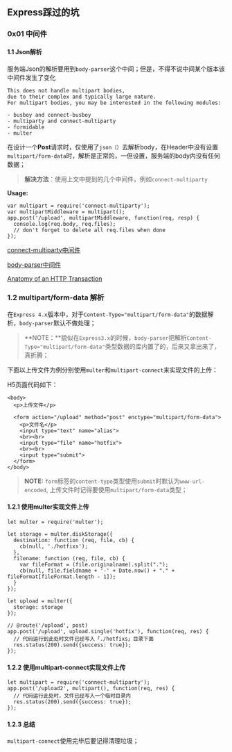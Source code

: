 ## Express踩过的坑

### 0x01 中间件

#### 1.1 Json解析

服务端Json的解析要用到`body-parser`这个中间；但是，不得不说中间某个版本该中间件发生了变化

```
This does not handle multipart bodies, 
due to their complex and typically large nature.
For multipart bodies, you may be interested in the following modules:

- busboy and connect-busboy
- multiparty and connect-multiparty
- formidable
- multer
```

在设计一个**Post**请求时，仅使用了`json（）`去解析body，在Header中没有设置`multipart/form-data`时，解析是正常的，一但设置，服务端的body内没有任何数据；

> **解决方法**：使用上文中提到的几个中间件，例如`connect-multiparty`

**Usage:**

```
var multipart = require('connect-multiparty');
var multipartMiddleware = multipart();
app.post('/upload', multipartMiddleware, function(req, resp) {
  console.log(req.body, req.files);
  // don't forget to delete all req.files when done
});
```

[connect-multiparty中间件](https://github.com/expressjs/connect-multiparty)

[body-parser中间件](https://github.com/expressjs/body-parser#body-parser)

[Anatomy of an HTTP Transaction](https://nodejs.org/en/docs/guides/anatomy-of-an-http-transaction/)

### 1.2 multipart/form-data 解析

在`Express 4.x`版本中，对于`Content-Type="multipart/form-data"`的数据解析，`body-parser`默认不做处理；

> **NOTE：**貌似在`Express3.x`的时候，`body-parser`把解析`Content-Type="multipart/form-data"`类型数据的库内置了的，后来又拿出来了，真折腾；

下面以上传文件为例分别使用`multer`和`multipart-connect`来实现文件的上传：

H5页面代码如下：

```
<body>
  <p>上传文件</p>

  <form action="/upload" method="post" enctype="multipart/form-data">
    <p>文件名</p>
    <input type="text" name="alias">
    <br><br>
    <input type="file" name="hotfix">
    <br><br>
    <input type="submit">
  </form>
</body>
```

> **NOTE:** `form`标签的`content-type`类型使用`submit`时默认为`www-url-encoded`, 上传文件时记得要使用`multipart/form-data`类型；

#### 1.2.1 使用multer实现文件上传

```
let multer = require('multer');

let storage = multer.diskStorage({
  destination: function (req, file, cb) {
    cb(null, './hotfixs');
  },
  filename: function (req, file, cb) {
    var fileFormat = (file.originalname).split(".");
    cb(null, file.fieldname + '-' + Date.now() + "." + fileFormat[fileFormat.length - 1]);
  }
});

let upload = multer({
  storage: storage
});

// @route('/upload', post)
app.post('/upload', upload.single('hotfix'), function(req, res) {
  // 代码运行到此处时文件已经写入「./hotfixs」目录下面
  res.status(200).send({success: true});
});

```

#### 1.2.2 使用multipart-connect实现文件上传

```
let multipart = require('connect-multiparty');
app.post('/upload2', multipart(), function(req, res) {
  // 代码运行此处时，文件已经写入一个临时目录内
  res.status(200).send({success: true});
});
```

#### 1.2.3 总结

`multipart-connect`使用完毕后要记得清理垃圾；